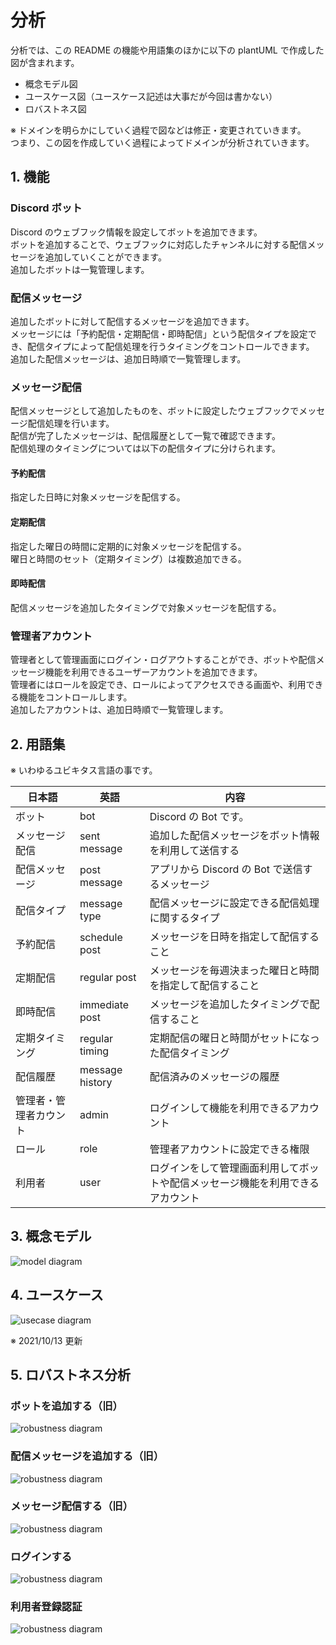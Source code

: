 # 分析

分析では、この README の機能や用語集のほかに以下の plantUML で作成した図が含まれます。

- 概念モデル図
- ユースケース図（ユースケース記述は大事だが今回は書かない）
- ロバストネス図

※ ドメインを明らかにしていく過程で図などは修正・変更されていきます。  
つまり、この図を作成していく過程によってドメインが分析されていきます。

## 1. 機能

### <b>Discord ボット</b>

Discord のウェブフック情報を設定してボットを追加できます。  
ボットを追加することで、ウェブフックに対応したチャンネルに対する配信メッセージを追加していくことができます。  
追加したボットは一覧管理します。

### <b>配信メッセージ</b>

追加したボットに対して配信するメッセージを追加できます。  
メッセージには「予約配信・定期配信・即時配信」という配信タイプを設定でき、配信タイプによって配信処理を行うタイミングをコントロールできます。  
追加した配信メッセージは、追加日時順で一覧管理します。

### <b>メッセージ配信</b>

配信メッセージとして追加したものを、ボットに設定したウェブフックでメッセージ配信処理を行います。  
配信が完了したメッセージは、配信履歴として一覧で確認できます。  
配信処理のタイミングについては以下の配信タイプに分けられます。

#### <b>予約配信</b>

指定した日時に対象メッセージを配信する。

#### <b>定期配信</b>

指定した曜日の時間に定期的に対象メッセージを配信する。  
曜日と時間のセット（定期タイミング）は複数追加できる。

#### <b>即時配信</b>

配信メッセージを追加したタイミングで対象メッセージを配信する。

### <b>管理者アカウント</b>

管理者として管理画面にログイン・ログアウトすることができ、ボットや配信メッセージ機能を利用できるユーザーアカウントを追加できます。  
管理者にはロールを設定でき、ロールによってアクセスできる画面や、利用できる機能をコントロールします。  
追加したアカウントは、追加日時順で一覧管理します。

## 2. 用語集

※ いわゆるユビキタス言語の事です。

| 日本語                 | 英語            | 内容                                                                           |
| ---------------------- | --------------- | ------------------------------------------------------------------------------ |
| ボット                 | bot             | Discord の Bot です。                                                          |
| メッセージ配信         | sent message    | 追加した配信メッセージをボット情報を利用して送信する                           |
| 配信メッセージ         | post message    | アプリから Discord の Bot で送信するメッセージ                                 |
| 配信タイプ             | message type    | 配信メッセージに設定できる配信処理に関するタイプ                               |
| 予約配信               | schedule post   | メッセージを日時を指定して配信すること                                         |
| 定期配信               | regular post    | メッセージを毎週決まった曜日と時間を指定して配信すること                       |
| 即時配信               | immediate post  | メッセージを追加したタイミングで配信すること                                   |
| 定期タイミング         | regular timing  | 定期配信の曜日と時間がセットになった配信タイミング                             |
| 配信履歴               | message history | 配信済みのメッセージの履歴                                                     |
| 管理者・管理者カウント | admin           | ログインして機能を利用できるアカウント                                         |
| ロール                 | role            | 管理者アカウントに設定できる権限                                               |
| 利用者                 | user            | ログインをして管理画面利用してボットや配信メッセージ機能を利用できるアカウント |

## 3. 概念モデル

![model diagram](model.png)

## 4. ユースケース

![usecase diagram](usecase.png)

※ 2021/10/13 更新

## 5. ロバストネス分析

### ボットを追加する（旧）

![robustness diagram](robustness-bot-create.png)

### 配信メッセージを追加する（旧）

![robustness diagram](robustness-post_message-create.png)

### メッセージ配信する（旧）

![robustness diagram](robustness-sent_message.png)

### ログインする

![robustness diagram](robustness-login.png)

### 利用者登録認証

![robustness diagram](robustness-regist-user.png)
